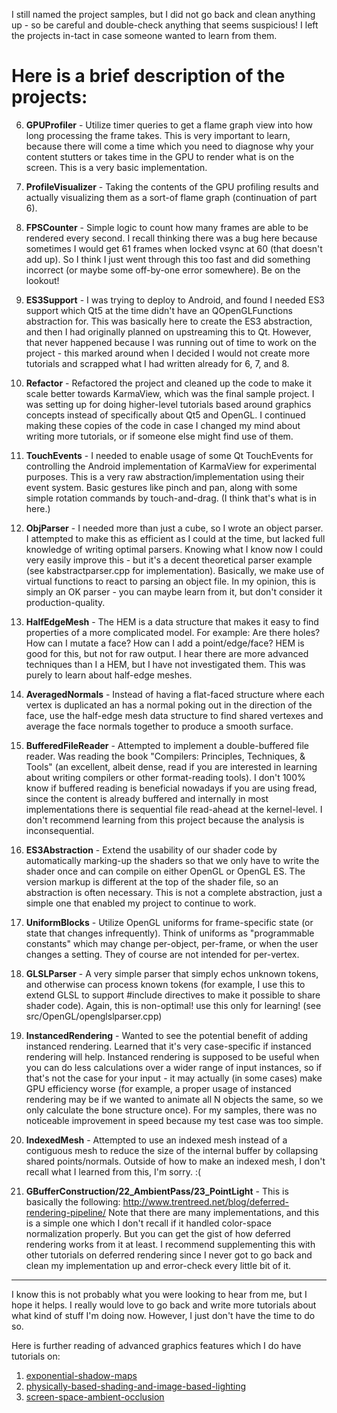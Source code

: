 I still named the project samples, but I did not go back and clean anything up - so be careful and double-check anything that seems suspicious! I left the projects in-tact in case someone wanted to learn from them.

# Here is a brief description of the projects:

6. **GPUProfiler** - Utilize timer queries to get a flame graph view into how long processing the frame takes. This is very important to learn, because there will come a time which you need to diagnose why your content stutters or takes time in the GPU to render what is on the screen. This is a very basic implementation.

7. **ProfileVisualizer** - Taking the contents of the GPU profiling results and actually visualizing them as a sort-of flame graph (continuation of part 6).

8. **FPSCounter** - Simple logic to count how many frames are able to be rendered every second. I recall thinking there was a bug here because sometimes I would get 61 frames when locked vsync at 60 (that doesn't add up). So I think I just went through this too fast and did something incorrect (or maybe some off-by-one error somewhere). Be on the lookout!

9. **ES3Support** - I was trying to deploy to Android, and found I needed ES3 support which Qt5 at the time didn't have an QOpenGLFunctions abstraction for. This was basically here to create the ES3 abstraction, and then I had originally planned on upstreaming this to Qt. However, that never happened because I was running out of time to work on the project - this marked around when I decided I would not create more tutorials and scrapped what I had written already for 6, 7, and 8.

10. **Refactor** - Refactored the project and cleaned up the code to make it scale better towards KarmaView, which was the final sample project. I was setting up for doing higher-level tutorials based around graphics concepts instead of specifically about Qt5 and OpenGL. I continued making these copies of the code in case I changed my mind about writing more tutorials, or if someone else might find use of them.

11. **TouchEvents** - I needed to enable usage of some Qt TouchEvents for controlling the Android implementation of KarmaView for experimental purposes. This is a very raw abstraction/implementation using their event system. Basic gestures like pinch and pan, along with some simple rotation commands by touch-and-drag. (I think that's what is in here.)

12. **ObjParser** - I needed more than just a cube, so I wrote an object parser. I attempted to make this as efficient as I could at the time, but lacked full knowledge of writing optimal parsers. Knowing what I know now I could very easily improve this - but it's a decent theoretical parser example (see kabstractparser.cpp for implementation). Basically, we make use of virtual functions to react to parsing an object file. In my opinion, this is simply an OK parser - you can maybe learn from it, but don't consider it production-quality.

13. **HalfEdgeMesh** - The HEM is a data structure that makes it easy to find properties of a more complicated model. For example: Are there holes? How can I mutate a face? How can I add a point/edge/face? HEM is good for this, but not for raw output. I hear there are more advanced techniques than I a HEM, but I have not investigated them. This was purely to learn about half-edge meshes.

14. **AveragedNormals** - Instead of having a flat-faced structure where each vertex is duplicated an has a normal poking out in the direction of the face, use the half-edge mesh data structure to find shared vertexes and average the face normals together to produce a smooth surface.

15. **BufferedFileReader** - Attempted to implement a double-buffered file reader. Was reading the book "Compilers: Principles, Techniques, & Tools" (an excellent, albeit dense, read if you are interested in learning about writing compilers or other format-reading tools). I don't 100% know if buffered reading is beneficial nowadays if you are using fread, since the content is already buffered and internally in most implementations there is sequential file read-ahead at the kernel-level. I don't recommend learning from this project because the analysis is inconsequential.

16. **ES3Abstraction** - Extend the usability of our shader code by automatically marking-up the shaders so that we only have to write the shader once and can compile on either OpenGL or OpenGL ES. The version markup is different at the top of the shader file, so an abstraction is often necessary. This is not a complete abstraction, just a simple one that enabled my project to continue to work.

17. **UniformBlocks** - Utilize OpenGL uniforms for frame-specific state (or state that changes infrequently). Think of uniforms as "programmable constants" which may change per-object, per-frame, or when the user changes a setting. They of course are not intended for per-vertex.

18. **GLSLParser** - A very simple parser that simply echos unknown tokens, and otherwise can process known tokens (for example, I use this to extend GLSL to support #include directives to make it possible to share shader code). Again, this is non-optimal! use this only for learning! (see src/OpenGL/openglslparser.cpp)

19. **InstancedRendering** - Wanted to see the potential benefit of adding instanced rendering. Learned that it's very case-specific if instanced rendering will help. Instanced rendering is supposed to be useful when you can do less calculations over a wider range of input instances, so if that's not the case for your input - it may actually (in some cases) make GPU efficiency worse (for example, a proper usage of instanced rendering may be if we wanted to animate all N objects the same, so we only calculate the bone structure once). For my samples, there was no noticeable improvement in speed because my test case was too simple.

20. **IndexedMesh** - Attempted to use an indexed mesh instead of a contiguous mesh to reduce the size of the internal buffer by collapsing shared points/normals. Outside of how to make an indexed mesh, I don't recall what I learned from this, I'm sorry. :(

21. **GBufferConstruction/22_AmbientPass/23_PointLight** - This is basically the following: http://www.trentreed.net/blog/deferred-rendering-pipeline/ Note that there are many implementations, and this is a simple one which I don't recall if it handled color-space normalization properly. But you can get the gist of how deferred rendering works from it at least. I recommend supplementing this with other tutorials on deferred rendering since I never got to go back and clean my implementation up and error-check every little bit of it.

---

I know this is not probably what you were looking to hear from me, but I hope it helps. I really would love to go back and write more tutorials about what kind of stuff I'm doing now. However, I just don't have the time to do so.

Here is further reading of advanced graphics features which I do have tutorials on:
1. [exponential-shadow-maps](http://www.trentreed.net/blog/exponential-shadow-maps/)
2. [physically-based-shading-and-image-based-lighting](http://www.trentreed.net/blog/physically-based-shading-and-image-based-lighting/)
3. [screen-space-ambient-occlusion](http://www.trentreed.net/blog/screen-space-ambient-occlusion/)
